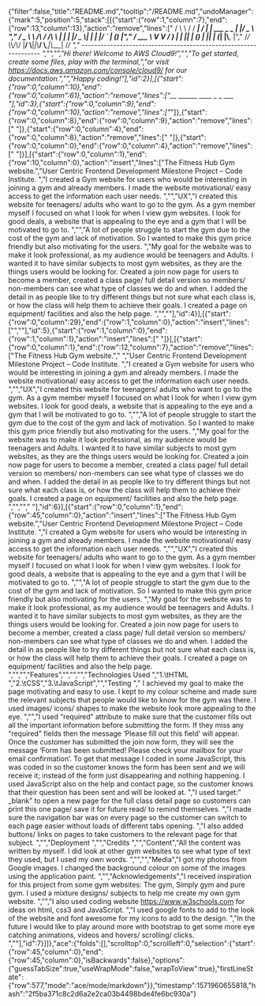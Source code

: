 {"filter":false,"title":"README.md","tooltip":"/README.md","undoManager":{"mark":5,"position":5,"stack":[[{"start":{"row":1,"column":7},"end":{"row":13,"column":13},"action":"remove","lines":[" / \\ \\      / / ___|   / ___| | ___  _   _  __| |/ _ \\ ","       / _ \\ \\ /\\ / /\\___ \\  | |   | |/ _ \\| | | |/ _` | (_) |","      / ___ \\ V  V /  ___) | | |___| | (_) | |_| | (_| |\\__, |","     /_/   \\_\\_/\\_/  |____/   \\____|_|\\___/ \\__,_|\\__,_|  /_/ "," ----------------------------------------------------------------- ","","","Hi there! Welcome to AWS Cloud9!","","To get started, create some files, play with the terminal,","or visit https://docs.aws.amazon.com/console/cloud9/ for our documentation.","","Happy coding!"],"id":2}],[{"start":{"row":0,"column":10},"end":{"row":0,"column":61},"action":"remove","lines":["__        ______     ____ _                 _  ___ "],"id":3},{"start":{"row":0,"column":9},"end":{"row":0,"column":10},"action":"remove","lines":["_"]},{"start":{"row":0,"column":8},"end":{"row":0,"column":9},"action":"remove","lines":[" "]},{"start":{"row":0,"column":4},"end":{"row":0,"column":8},"action":"remove","lines":["    "]},{"start":{"row":0,"column":0},"end":{"row":0,"column":4},"action":"remove","lines":["    "]}],[{"start":{"row":0,"column":1},"end":{"row":10,"column":0},"action":"insert","lines":["The Fitness Hub Gym website.","User Centric Frontend Development Milestone Project – Code Institute. ","I created a Gym website for users who would be interesting in joining a gym and already members. I made the website motivational/ easy access to get the information each user needs. ","","UX","I created this website for teenagers/ adults who want to go to the gym. As a gym member myself I focused on what I look for when I view gym websites. I look for good deals, a website that is appealing to the eye and a gym that I will be motivated to go to. ","","A lot of people struggle to start the gym due to the cost of the gym and lack of motivation. So I wanted to make this gym price friendly but also motivating for the users. ","My goal for the website was to make it look professional, as my audience would be teenagers and Adults. I wanted it to have similar subjects to most gym websites, as they are the things users would be looking for. Created a join now page for users to become a member, created a class page/ full detail version so members/ non-members can see what type of classes we do and when. I added the detail in as people like to try different things but not sure what each class is, or how the class will help them to achieve their goals. I created a page on equipment/ facilities and also the help page. ","",""],"id":4}],[{"start":{"row":0,"column":29},"end":{"row":1,"column":0},"action":"insert","lines":["",""],"id":5},{"start":{"row":1,"column":0},"end":{"row":1,"column":1},"action":"insert","lines":[" "]}],[{"start":{"row":0,"column":1},"end":{"row":12,"column":7},"action":"remove","lines":["The Fitness Hub Gym website."," ","User Centric Frontend Development Milestone Project – Code Institute. ","I created a Gym website for users who would be interesting in joining a gym and already members. I made the website motivational/ easy access to get the information each user needs. ","","UX","I created this website for teenagers/ adults who want to go to the gym. As a gym member myself I focused on what I look for when I view gym websites. I look for good deals, a website that is appealing to the eye and a gym that I will be motivated to go to. ","","A lot of people struggle to start the gym due to the cost of the gym and lack of motivation. So I wanted to make this gym price friendly but also motivating for the users. ","My goal for the website was to make it look professional, as my audience would be teenagers and Adults. I wanted it to have similar subjects to most gym websites, as they are the things users would be looking for. Created a join now page for users to become a member, created a class page/ full detail version so members/ non-members can see what type of classes we do and when. I added the detail in as people like to try different things but not sure what each class is, or how the class will help them to achieve their goals. I created a page on equipment/ facilities and also the help page. ","","","       "],"id":6}],[{"start":{"row":0,"column":1},"end":{"row":45,"column":0},"action":"insert","lines":["The Fitness Hub Gym website.","User Centric Frontend Development Milestone Project – Code Institute. ","I created a Gym website for users who would be interesting in joining a gym and already members. I made the website motivational/ easy access to get the information each user needs. ","","UX","I created this website for teenagers/ adults who want to go to the gym. As a gym member myself I focused on what I look for when I view gym websites. I look for good deals, a website that is appealing to the eye and a gym that I will be motivated to go to. ","","A lot of people struggle to start the gym due to the cost of the gym and lack of motivation. So I wanted to make this gym price friendly but also motivating for the users. ","My goal for the website was to make it look professional, as my audience would be teenagers and Adults. I wanted it to have similar subjects to most gym websites, as they are the things users would be looking for. Created a join now page for users to become a member, created a class page/ full detail version so members/ non-members can see what type of classes we do and when. I added the detail in as people like to try different things but not sure what each class is, or how the class will help them to achieve their goals. I created a page on equipment/ facilities and also the help page. ","","","Features","","","","Technologies Used ","1.\tHTML ","2.\tCSS","3.\tJavaScript","","Testing "," I achieved my goal to make the page motivating and easy to use. I kept to my colour scheme and made sure the relevant subjects that people would like to know for the gym was there. I used images/ icons/ shapes to make the website look more appealing to the eye. ","","I used “required” attribute to make sure that the customer fills out all the important information before submitting the form. If they miss any “required” fields then the message ‘Please fill out this field’ will appear. Once the customer has submitted the join now form, they will see the message ‘Form has been submitted! Please check your mailbox for your email confirmation’. To get that message I coded in some JavaScript, this was coded in so the customer knows the form has been sent and we will receive it; instead of the form just disappearing and nothing happening. I used JavaScript also on the help and contact page, so the customer knows that their question has been sent and will be looked at. ","I used target:” _blank” to open a new page for the full class detail page so customers can print this one page/ save it for future read/ to remind themselves. ","I made sure the navigation bar was on every page so the customer can switch to each page easier without loads of different tabs opening.  ","I also added buttons/ links on pages to take customers to the relevant page for that subject. ","","Deployment ","","Credits ","","Content","All the content was written by myself. I did look at other gym websites to see what type of text they used, but I used my own words. ","","","Media","I got my photos from Google images. I changed the background colour on some of the images using the application paint. ","","Acknowledgements","I received inspiration for this project from some gym websites: The gym, Simply gym and pure gym. I used a mixture designs/ subjects to help me create my own gym website. ","","I also used coding website https://www.w3schools.com for ideas on html, css3 and JavaScript. ","I used google fonts to add to the look of the website and font awesome for my icons to add to the design. ","In the future I would like to play around more with bootstrap to get some more eye catching animations, videos and hovers/ scrolling/ clicks. ",""],"id":7}]]},"ace":{"folds":[],"scrolltop":0,"scrollleft":0,"selection":{"start":{"row":45,"column":0},"end":{"row":45,"column":0},"isBackwards":false},"options":{"guessTabSize":true,"useWrapMode":false,"wrapToView":true},"firstLineState":{"row":577,"mode":"ace/mode/markdown"}},"timestamp":1571960655818,"hash":"2f5ba371c8c2d6a2e2ca03b4498bde4fe6bc930a"}
